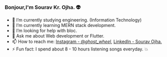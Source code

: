 ### Bonjour,I'm Sourav Kr. Ojha. :alien:



- 🔭 I’m currently studying engineering. (Information Technology)
- 🌱 I’m currently learning MERN stack development.
- 🤔 I’m looking for help with bloc.
- 💬 Ask me about Web development or Flutter.
- 📫 How to reach me: [Instagram - @_ghost_wheel_](https://www.instagram.com/_ghost_wheel_/), [LinkedIn - Sourav Ojha.](https://www.linkedin.com/in/sourav-kumar-ojha-82ba81195/)
- ⚡ Fun fact: I spend about 8 - 10 hours listening songs everyday. :boom:
